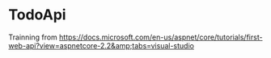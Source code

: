 # TodoApi
Trainning from https://docs.microsoft.com/en-us/aspnet/core/tutorials/first-web-api?view=aspnetcore-2.2&amp;tabs=visual-studio
